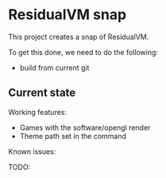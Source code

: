 # ResidualVM snap

This project creates a snap of ResidualVM.

To get this done, we need to do the following:
 - build from current git

## Current state

Working features:
 - Games with the software/opengl render
 - Theme path set in the command

Known issues:

TODO:
